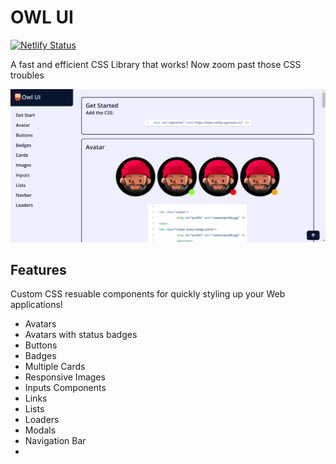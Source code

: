 # OWL UI

[![Netlify Status](https://api.netlify.com/api/v1/badges/402930b7-8701-4e9d-9098-19f2c2d527fc/deploy-status)](https://app.netlify.com/sites/owlui/deploys)

A fast and efficient CSS Library that works! Now zoom past those CSS troubles

![Screenshot](./assets/Screenshot.png)

## Features

Custom CSS resuable components for quickly styling up your Web applications!

- Avatars
- Avatars with status badges
- Buttons
- Badges
- Multiple Cards
- Responsive Images
- Inputs Components
- Links
- Lists
- Loaders
- Modals
- Navigation Bar
-
